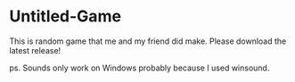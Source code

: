 # Untitled-Game

This is random game that me and my friend did make.
Please download the latest release!

ps. Sounds only work on Windows probably because I used winsound.

